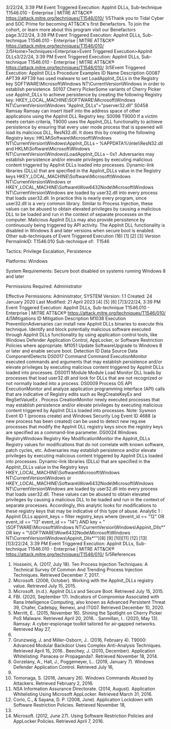 3/22/24, 3:39 PM Event Triggered Execution: AppInit DLLs, Sub-technique T1546.010 - Enterprise | MITRE ATT&CK®
https://attack.mitre.org/techniques/T1546/010/ 1/5Thank you to Tidal Cyber and SOC Prime for becoming ATT&CK's ﬁrst Benefactors. To join the cohort, or learn more about this program visit our
Benefactors page.3/22/24, 3:39 PM Event Triggered Execution: AppInit DLLs, Sub-technique T1546.010 - Enterprise | MITRE ATT&CK®
https://attack.mitre.org/techniques/T1546/010/ 2/5Home>Techniques>Enterprise>Event Triggered Execution>AppInit DLLs3/22/24, 3:39 PM Event Triggered Execution: AppInit DLLs, Sub-technique T1546.010 - Enterprise | MITRE ATT&CK®
https://attack.mitre.org/techniques/T1546/010/ 3/5Event Triggered Execution: AppInit DLLs
Procedure Examples
ID Name Description
G0087 APT39 APT39 has used malware to set LoadAppInit\_DLLs in the Registry key SOFTWARE\Microsoft\Windows
NT\CurrentVersion\Windows in order to establish persistence.
S0107 Cherry
PickerSome variants of Cherry Picker use AppInit\_DLLs to achieve persistence by creating the following Registry key:
HKEY\_LOCAL\_MACHINE\SOFTWARE\Microsoft\Windows NT\CurrentVersion\Windows
"AppInit\_DLLs"="pserver32.dll"
S0458 Ramsay Ramsay can insert itself into the address space of other applications using the AppInit DLL Registry key.
S0098 T9000 If a victim meets certain criteria, T9000 uses the AppInit\_DLL functionality to achieve persistence by ensuring that
every user mode process that is spawned will load its malicious DLL, ResN32.dll. It does this by creating the
following Registry keys: HKLM\Software\Microsoft\Windows NT\CurrentVersion\Windows\AppInit\_DLLs –
%APPDATA%\Intel\ResN32.dll and HKLM\Software\Microsoft\Windows
NT\CurrentVersion\Windows\LoadAppInit\_DLLs – 0x1 .Adversaries may establish persistence and/or elevate privileges by executing malicious content triggered by AppInit DLLs loaded into
processes. Dynamic-link libraries (DLLs) that are speciﬁed in the AppInit\_DLLs value in the Registry keys
HKEY\_LOCAL\_MACHINE\Software\Microsoft\Windows NT\CurrentVersion\Windows or
HKEY\_LOCAL\_MACHINE\Software\Wow6432Node\Microsoft\Windows NT\CurrentVersion\Windows are loaded by user32.dll into every
process that loads user32.dll. In practice this is nearly every program, since user32.dll is a very common library. 
Similar to Process Injection, these values can be abused to obtain elevated privileges by causing a malicious DLL to be loaded and run in the
context of separate processes on the computer. Malicious AppInit DLLs may also provide persistence by continuously being triggered by
API activity.
The AppInit DLL functionality is disabled in Windows 8 and later versions when secure boot is enabled. Other sub-techniques of Event Triggered Execution (16)
[1]
[2]
[3]
Version PermalinkID: T1546.010
Sub-technique of:  T1546

Tactics: Privilege Escalation, Persistence

Platforms: Windows

System Requirements: Secure boot disabled on systems running Windows 8 and later

Permissions Required: Administrator

Effective Permissions: Administrator, SYSTEM
Version: 1.1
Created: 24 January 2020
Last Modiﬁed: 21 April 2023
[4]
[5]
[6]
[7]3/22/24, 3:39 PM Event Triggered Execution: AppInit DLLs, Sub-technique T1546.010 - Enterprise | MITRE ATT&CK®
https://attack.mitre.org/techniques/T1546/010/ 4/5Mitigations
ID Mitigation Description
M1038 Execution
PreventionAdversaries can install new AppInit DLLs binaries to execute this technique. Identify and block potentially
malicious software executed through AppInit DLLs functionality by using application control tools, like
Windows Defender Application Control, AppLocker, or Software Restriction Policies where
appropriate. 
M1051 Update
SoftwareUpgrade to Windows 8 or later and enable secure boot.
Detection
ID Data Source Data ComponentDetects
DS0017 Command Command
ExecutionMonitor executed commands and arguments that may establish persistence and/or
elevate privileges by executing malicious content triggered by AppInit DLLs loaded into
processes.
DS0011 Module Module Load Monitor DLL loads by processes that load user32.dll and look for DLLs that are not
recognized or not normally loaded into a process.
DS0009 Process OS API
ExecutionMonitor and analyze application programming interface (API) calls that are indicative
of Registry edits such as RegCreateKeyEx and RegSetValueEx . 
Process
CreationMonitor newly executed processes that may establish persistence and/or elevate
privileges by executing malicious content triggered by AppInit DLLs loaded into
processes.
Note: Sysmon Event ID 1 (process create) and Windows Security Log Event ID 4688 (a
new process has been created) can be used to detect new reg.exe processes that
modify the AppInit DLL registry keys since the registry keys are speciﬁed as a
command-line parameter.
DS0024 Windows RegistryWindows
Registry Key
ModiﬁcationMonitor the AppInit\_DLLs Registry values for modiﬁcations that do not correlate with
known software, patch cycles, etc. Adversaries may establish persistence and/or
elevate privileges by executing malicious content triggered by AppInit DLLs loaded into
processes. Dynamic-link libraries (DLLs) that are speciﬁed in the AppInit\_DLLs value in
the Registry keys HKEY\_LOCAL\_MACHINE\Software\Microsoft\Windows
NT\CurrentVersion\Windows or
HKEY\_LOCAL\_MACHINE\Software\Wow6432Node\Microsoft\Windows
NT\CurrentVersion\Windows are loaded by user32.dll into every process that loads
user32.dll. These values can be abused to obtain elevated privileges by causing a
malicious DLL to be loaded and run in the context of separate processes. Accordingly,
this analytic looks for modiﬁcations to these registry keys that may be indicative of this
type of abuse.
Analytic 1 : AppInit DLLs
appinit\_keys = filter registry\_keys where ((event\_id == "12" OR event\_id
== "13" event\_id == "14") AND key = " \SOFTWARE\Microsoft\Windows
NT\CurrentVersion\Windows\Appinit\_Dlls\*" OR key =
"\SOFTWARE\Wow6432Node\Microsoft\Windows
NT\CurrentVersion\Windows\Appinit\_Dlls\*"")[8]
[9] [10][11] [12]
[13]
[1]3/22/24, 3:39 PM Event Triggered Execution: AppInit DLLs, Sub-technique T1546.010 - Enterprise | MITRE ATT&CK®
https://attack.mitre.org/techniques/T1546/010/ 5/5References
1. Hosseini, A. (2017, July 18). Ten Process Injection Techniques:
A Technical Survey Of Common And Trending Process
Injection Techniques. Retrieved December 7, 2017.
2. Microsoft. (2006, October). Working with the AppInit\_DLLs
registry value. Retrieved July 15, 2015.
3. Microsoft. (n.d.). AppInit DLLs and Secure Boot. Retrieved July
15, 2015.
4. FBI. (2020, September 17). Indicators of Compromise
Associated with Rana Intelligence Computing, also known as
Advanced Persistent Threat 39, Chafer, Cadelspy, Remexi, and
ITG07. Retrieved December 10, 2020.
5. Merritt, E.. (2015, November 16). Shining the Spotlight on
Cherry Picker PoS Malware. Retrieved April 20, 2016.
. Sanmillan, I.. (2020, May 13). Ramsay: A cyber‑espionage
toolkit tailored for air‑gapped networks. Retrieved May 27,
2020.
7. Grunzweig, J. and Miller-Osborn, J.. (2016, February 4). T9000:
Advanced Modular Backdoor Uses Complex Anti-Analysis
Techniques. Retrieved April 15, 2016.. Beechey, J. (2010, December). Application Whitelisting:
Panacea or Propaganda?. Retrieved November 18, 2014.
9. Gorzelany, A., Hall, J., Poggemeyer, L.. (2019, January 7).
Windows Defender Application Control. Retrieved July 16,
2019.
10. Tomonaga, S. (2016, January 26). Windows Commands
Abused by Attackers. Retrieved February 2, 2016.
11. NSA Information Assurance Directorate. (2014, August).
Application Whitelisting Using Microsoft AppLocker. Retrieved
March 31, 2016.
12. Corio, C., & Sayana, D. P. (2008, June). Application Lockdown
with Software Restriction Policies. Retrieved November 18,
2014.
13. Microsoft. (2012, June 27). Using Software Restriction
Policies and AppLocker Policies. Retrieved April 7, 2016.
